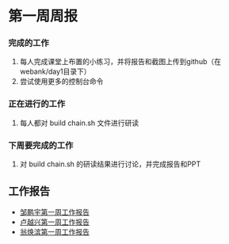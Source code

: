 # 第一周周报



### 完成的工作

1. 每人完成课堂上布置的小练习，并将报告和截图上传到github（在webank/day1目录下）
2. 尝试使用更多的控制台命令



### 正在进行的工作

1. 每人都对 build chain.sh 文件进行研读



### 下周要完成的工作

1. 对 build chain.sh 的研读结果进行讨论，并完成报告和PPT



##  工作报告

* [邹鹏宇第一周工作报告](https://github.com/2019-scut-practical-training-team/webank/blob/dev/day1/邹鹏宇/weekly_report1.md)
* [卢越兴第一周工作报告](https://github.com/2019-scut-practical-training-team/webank/blob/dev/day1/%E5%8D%A2%E8%B6%8A%E5%85%B4/week1_report.md)
* [翁焕滨第一周工作报告](https://github.com/2019-scut-practical-training-team/webank/blob/dev/day1/翁焕滨/翁焕滨-第一周周报.md)
